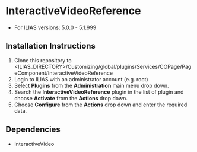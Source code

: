 # InteractiveVideoReference
* For ILIAS versions: 5.0.0 - 5.1.999

## Installation Instructions
1. Clone this repository to <ILIAS_DIRECTORY>/Customizing/global/plugins/Services/COPage/PageComponent/InteractiveVideoReference
2. Login to ILIAS with an administrator account (e.g. root)
3. Select **Plugins** from the **Administration** main menu drop down.
4. Search the **InteractiveVideoReference** plugin in the list of plugin and choose **Activate** from the **Actions** drop down.
5. Choose **Configure** from the **Actions** drop down and enter the required data.

## Dependencies
* InteractiveVideo